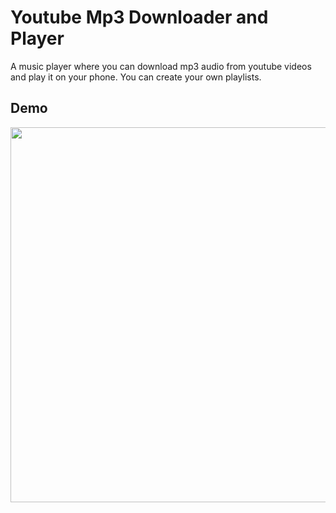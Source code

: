 # Youtube Mp3 Downloader and Player

A music player where you can download mp3 audio from youtube videos and play it on your phone. You can create your own playlists.

## Demo

<img src="./youtube.gif" height="600">
